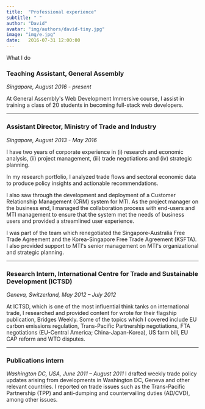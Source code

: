```yaml
---
title:  "Professional experience"
subtitle: " "
author: "David"
avatar: "img/authors/david-tiny.jpg"
image: "img/e.jpg"
date:   2016-07-31 12:00:00
---
```


What I do

### Teaching Assistant, General Assembly
*Singapore, August 2016 - present*

At General Assembly's Web Development Immersive course, I assist in training a class of 20 students in becoming full-stack web developers.

---

### Assistant Director, Ministry of Trade and Industry
*Singapore, August 2013 - May 2016*

I have two years of corporate experience in (i) research and economic analysis, (ii) project management, (iii) trade negotiations and (iv) strategic planning.

In my research portfolio, I analyzed trade flows and sectoral economic data to produce policy insights and actionable recommendations.

I also saw through the development and deployment of a Customer Relationship Management (CRM) system for MTI. As the project manager on the business end, I managed the collaboration process with end-users and MTI management to ensure that the system met the needs of business users and provided a streamlined user experience.

I was part of the team which renegotiated the Singapore-Australia Free Trade Agreement and the Korea-Singapore Free Trade Agreement (KSFTA). I also provided support to MTI's senior management on MTI's organizational and strategic planning.

---

### Research Intern, International Centre for Trade and Sustainable Development (ICTSD)
*Geneva, Switzerland, May 2012 – July 2012*

At ICTSD, which is one of the most influential think tanks on international trade, I researched and provided content for wrote for their flagship publication, Bridges Weekly. Some of the topics which I covered include EU carbon emissions regulation, Trans-Pacific Partnership negotiations, FTA negotiations (EU-Central America; China-Japan-Korea), US farm bill, EU CAP reform and WTO disputes.

---

### Publications intern
*Washington DC, USA, June 2011 – August 2011*
I drafted weekly trade policy updates arising from developments in Washington DC, Geneva and other relevant countries. I reported on trade issues such as the Trans-Pacific Partnership (TPP) and anti-dumping and countervailing duties (AD/CVD), among other issues.
